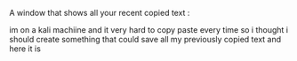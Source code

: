 A window that shows all your recent copied text :

im on a kali machiine and it very hard to copy paste every time so i thought i should create something that could save all my previously copied text and here it is 
